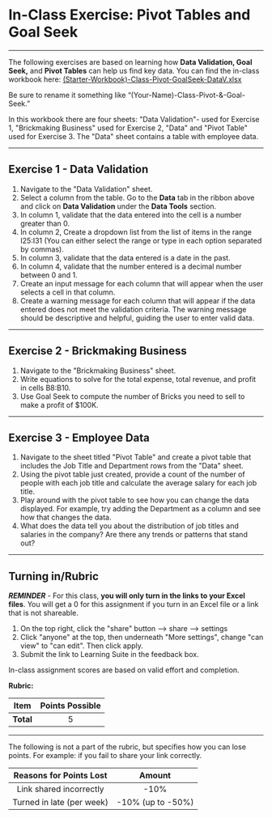 # In-Class Exercise: Pivot Tables and Goal Seek

---

The following exercises are based on learning how **Data Validation, Goal Seek,** and **Pivot Tables** can help us 
find key 
data. You can find the in-class workbook here: [(Starter-Workbook)-Class-Pivot-GoalSeek-DataV.xlsx](%28Starter-Workbook%29-Class-Pivot-GoalSeek-DataV.xlsx)

Be sure to rename it something like “(Your-Name)-Class-Pivot-&-Goal-Seek.”

In this workbook there are four sheets: "Data Validation"- used for Exercise 1, "Brickmaking Business" used for 
Exercise 2, "Data" and "Pivot Table" used for Exercise 3. The "Data" sheet contains a table with employee data.

---

## Exercise 1 - Data Validation
1. Navigate to the "Data Validation" sheet.
2. Select a column from the table. Go to the **Data** tab in the ribbon above and click on **Data Validation** under the 
   **Data Tools** section.
3. In column 1, validate that the data entered into the cell is a number greater than 0.
4. In column 2, Create a dropdown list from the list of items in the range I25:I31 (You can either select the range 
   or type in each option separated by commas).
5. In column 3, validate that the data entered is a date in the past.
6. In column 4, validate that the number entered is a decimal number between 0 and 1.
7. Create an input message for each column that will appear when the user selects a cell in that column.
8. Create a warning message for each column that will appear if the data entered does not meet the validation criteria. 
   The warning message should be descriptive and helpful, guiding the user to enter valid data.

--- 

## Exercise 2 - Brickmaking Business

  1. Navigate to the "Brickmaking Business" sheet.
  2. Write equations to solve for the total expense, total revenue, and profit in cells B8:B10.
  3. Use Goal Seek to compute the number of Bricks you need to sell to make a profit of $100K.

---

## Exercise 3 - Employee Data

1. Navigate to the sheet titled "Pivot Table" and create a pivot table that includes the Job Title and Department 
   rows from the "Data" sheet.
2. Using the pivot table just created, provide a count of the number of people with each job title and calculate the average salary for each job title.
3. Play around with the pivot table to see how you can change the data displayed. For example, try adding the 
   Department as a column and see how that changes the data.
4. What does the data tell you about the distribution of job titles and salaries in the company? Are there any trends or 
   patterns that stand out?

---

## Turning in/Rubric

**_REMINDER_** - For this class, **you will only turn in the links to your Excel files**. You will get a 0 for this assignment if you turn in an Excel file or a link that is not shareable. 

1. On the top right, click the "share" button --> share --> settings
2. Click "anyone" at the top, then underneath "More settings", change "can view" to "can edit". Then click apply. 
3. Submit the link to Learning Suite in the feedback box.

In-class assignment scores are based on valid effort and 
   completion.

**Rubric:**

|                      Item                      | Points Possible |
|:----------------------------------------------:|:---------------:|
| <div style="text-align: right">**Total**</div> |        5        |

---

The following is not a part of the rubric, but specifies how you can lose points. For example: if you fail to share your link correctly.

| **Reasons for Points Lost** |    **Amount**     |  
|:---------------------------:|:-----------------:|
|   Link shared incorrectly   |       -10%        |
|  Turned in late (per week)  | -10% (up to -50%) |